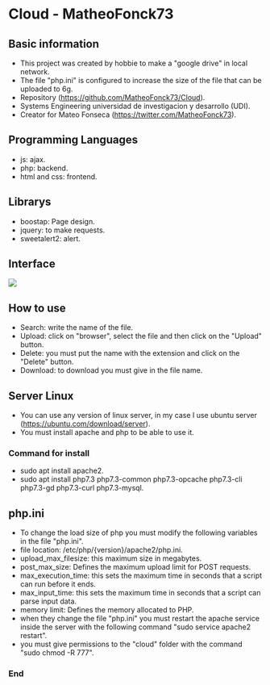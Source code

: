 # Cloud - MatheoFonck73

## Basic information
- This project was created by hobbie to make a "google drive" in local network.
- The file "php.ini" is configured to increase the size of the file that can be uploaded to 6g. 
- Repository (https://github.com/MatheoFonck73/Cloud).
- Systems Engineering universidad de investigacion y desarrollo (UDI).
- Creator for Mateo Fonseca (https://twitter.com/MatheoFonck73).

## Programming Languages
- js: ajax.
- php: backend.
- html and css: frontend.

## Librarys
- boostap: Page design.
- jquery: to make requests.
- sweetalert2: alert.

## Interface
![](https://imagizer.imageshack.com/img922/9633/p0DWmk.png)

## How to use
- Search: write the name of the file.
- Upload: click on "browser", select the file and then click on the "Upload" button.
- Delete: you must put the name with the extension and click on the "Delete" button.
- Download: to download you must give in the file name.

## Server Linux
- You can use any version of linux server, in my case I use ubuntu server (https://ubuntu.com/download/server).
- You must install apache and php to be able to use it.

### Command for install
- sudo apt install apache2.
- sudo apt install php7.3 php7.3-common php7.3-opcache php7.3-cli php7.3-gd php7.3-curl php7.3-mysql.

## php.ini
- To change the load size of php you must modify the following variables in the file "php.ini".
- file location: /etc/php/{version}/apache2/php.ini.
- upload_max_filesize: this maximum size in megabytes. 
- post_max_size: Defines the maximum upload limit for POST requests.
- max_execution_time: this sets the maximum time in seconds that a script can run before it ends.
- max_input_time: this sets the maximum time in seconds that a script can parse input data.
- memory limit: Defines the memory allocated to PHP.
- when they change the file "php.ini" you must restart the apache service inside the server with the following command "sudo service apache2 restart".
- you must give permissions to the "cloud" folder with the command "sudo chmod -R 777".

### End
